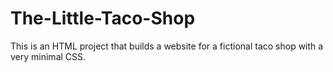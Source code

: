 # The-Little-Taco-Shop
This is an HTML project that builds a website for a fictional taco shop with a very minimal CSS.
